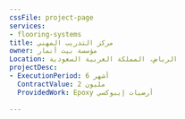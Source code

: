 ```yaml
---
cssFile: project-page
services:
- flooring-systems
title: مركز التدريب المهني
owner: مؤسسة بيت أنمار
Location: الرياض، المملكة العربية السعودية
projectDesc:
- ExecutionPeriod: 6 أشهر
  ContractValue: 2 مليون
  ProvidedWork: Epoxy أرضيات إيبوكسي
 
---
```

